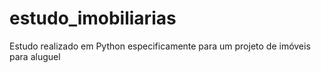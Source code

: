 # estudo_imobiliarias
Estudo realizado em Python especificamente para um projeto de imóveis para aluguel
